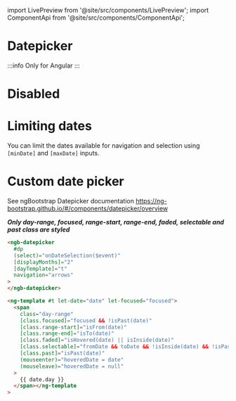 import LivePreview from '@site/src/components/LivePreview';
import ComponentApi from '@site/src/components/ComponentApi';

# Datepicker

:::info
Only for Angular
:::

<LivePreview name="datepicker" height="23rem" framework="angular"></LivePreview>

# Disabled

<LivePreview name="datepicker-disabled" height="23rem" framework="angular"></LivePreview>

# Limiting dates

You can limit the dates available for navigation and selection using `[minDate]` and `[maxDate]` inputs.

# Custom date picker

See ngBootstrap Datepicker documentation https://ng-bootstrap.github.io/#/components/datepicker/overview

**_Only day-range, focused, range-start, range-end, faded, selectable and past class are styled_**

```html
<ngb-datepicker
  #dp
  (select)="onDateSelection($event)"
  [displayMonths]="2"
  [dayTemplate]="t"
  navigation="arrows"
>
</ngb-datepicker>

<ng-template #t let-date="date" let-focused="focused">
  <span
    class="day-range"
    [class.focused]="focused && !isPast(date)"
    [class.range-start]="isFrom(date)"
    [class.range-end]="isTo(date)"
    [class.faded]="isHovered(date) || isInside(date)"
    [class.selectable]="fromDate && toDate && !isInside(date) && !isPast(date)"
    [class.past]="isPast(date)"
    (mouseenter)="hoveredDate = date"
    (mouseleave)="hoveredDate = null"
  >
    {{ date.day }}
  </span></ng-template
>
```
